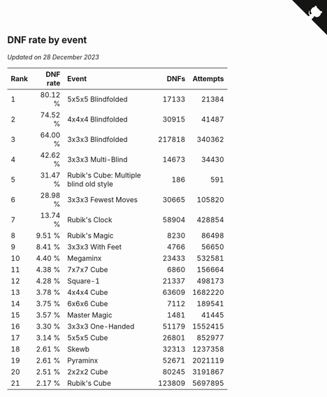 ## DNF rate by event

*Updated on 28 December 2023*

| Rank | DNF rate | Event | DNFs | Attempts |
| :--- | ---: | :--- | ---: | ---: |
| 1 | 80.12 % | 5x5x5 Blindfolded | 17133 | 21384 |
| 2 | 74.52 % | 4x4x4 Blindfolded | 30915 | 41487 |
| 3 | 64.00 % | 3x3x3 Blindfolded | 217818 | 340362 |
| 4 | 42.62 % | 3x3x3 Multi-Blind | 14673 | 34430 |
| 5 | 31.47 % | Rubik's Cube: Multiple blind old style | 186 | 591 |
| 6 | 28.98 % | 3x3x3 Fewest Moves | 30665 | 105820 |
| 7 | 13.74 % | Rubik's Clock | 58904 | 428854 |
| 8 | 9.51 % | Rubik's Magic | 8230 | 86498 |
| 9 | 8.41 % | 3x3x3 With Feet | 4766 | 56650 |
| 10 | 4.40 % | Megaminx | 23433 | 532581 |
| 11 | 4.38 % | 7x7x7 Cube | 6860 | 156664 |
| 12 | 4.28 % | Square-1 | 21337 | 498173 |
| 13 | 3.78 % | 4x4x4 Cube | 63609 | 1682220 |
| 14 | 3.75 % | 6x6x6 Cube | 7112 | 189541 |
| 15 | 3.57 % | Master Magic | 1481 | 41445 |
| 16 | 3.30 % | 3x3x3 One-Handed | 51179 | 1552415 |
| 17 | 3.14 % | 5x5x5 Cube | 26801 | 852977 |
| 18 | 2.61 % | Skewb | 32313 | 1237358 |
| 19 | 2.61 % | Pyraminx | 52671 | 2021119 |
| 20 | 2.51 % | 2x2x2 Cube | 80245 | 3191867 |
| 21 | 2.17 % | Rubik's Cube | 123809 | 5697895 |


<a href="https://github.com/JustinTimeCuber/wca_statistics" class="github-corner" aria-label="View source on Github"><svg width="80" height="80" viewBox="0 0 250 250" style="fill:#151513; color:#fff; position: absolute; top: 0; border: 0; right: 0;" aria-hidden="true"><path d="M0,0 L115,115 L130,115 L142,142 L250,250 L250,0 Z"></path><path d="M128.3,109.0 C113.8,99.7 119.0,89.6 119.0,89.6 C122.0,82.7 120.5,78.6 120.5,78.6 C119.2,72.0 123.4,76.3 123.4,76.3 C127.3,80.9 125.5,87.3 125.5,87.3 C122.9,97.6 130.6,101.9 134.4,103.2" fill="currentColor" style="transform-origin: 130px 106px;" class="octo-arm"></path><path d="M115.0,115.0 C114.9,115.1 118.7,116.5 119.8,115.4 L133.7,101.6 C136.9,99.2 139.9,98.4 142.2,98.6 C133.8,88.0 127.5,74.4 143.8,58.0 C148.5,53.4 154.0,51.2 159.7,51.0 C160.3,49.4 163.2,43.6 171.4,40.1 C171.4,40.1 176.1,42.5 178.8,56.2 C183.1,58.6 187.2,61.8 190.9,65.4 C194.5,69.0 197.7,73.2 200.1,77.6 C213.8,80.2 216.3,84.9 216.3,84.9 C212.7,93.1 206.9,96.0 205.4,96.6 C205.1,102.4 203.0,107.8 198.3,112.5 C181.9,128.9 168.3,122.5 157.7,114.1 C157.9,116.9 156.7,120.9 152.7,124.9 L141.0,136.5 C139.8,137.7 141.6,141.9 141.8,141.8 Z" fill="currentColor" class="octo-body"></path></svg></a><style>.github-corner:hover .octo-arm{animation:octocat-wave 560ms ease-in-out}@keyframes octocat-wave{0%,100%{transform:rotate(0)}20%,60%{transform:rotate(-25deg)}40%,80%{transform:rotate(10deg)}}@media (max-width:500px){.github-corner:hover .octo-arm{animation:none}.github-corner .octo-arm{animation:octocat-wave 560ms ease-in-out}}</style>
